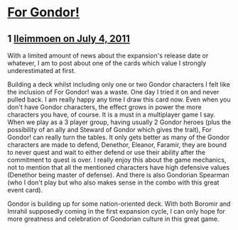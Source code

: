 # [For Gondor!](https://community.fantasyflightgames.com/topic/49444-for-gondor/)

## 1 [lleimmoen on July 4, 2011](https://community.fantasyflightgames.com/topic/49444-for-gondor/?do=findComment&comment=494882)

With a limited amount of news about the expansion's release date or whatever, I am to post about one of the cards which value I strongly underestimated at first.

Building a deck whilst including only one or two Gondor characters I felt like the inclusion of For Gondor! was a waste. One day I tried it on and never pulled back. I am really happy any time I draw this card now. Even when you don't have Gondor characters, the effect grows in power the more characters you have, of course. It is a must in a multiplayer game I say. When we play as a 3 player group, having usually 2 Gondor heroes (plus the possibility of an ally and Steward of Gondor which gives the trait), For Gondor! can really turn the tables. It only gets better as many of the Gondor characters are made to defend, Denethor, Eleanor, Faramir, they are bound to never quest and wait to either defend or use their ability after the commitment to quest is over. I really enjoy this about the game mechanics, not to mention that all the mentioned characters have high defensive values (Denethor being master of defense). And there is also Gondorian Spearman (who I don't play but who also makes sense in the combo with this great event card).

Gondor is building up for some nation-oriented deck. With both Boromir and Imrahil supposedly coming in the first expansion cycle, I can only hope for more greatness and celebration of Gondorian culture in this great game.

